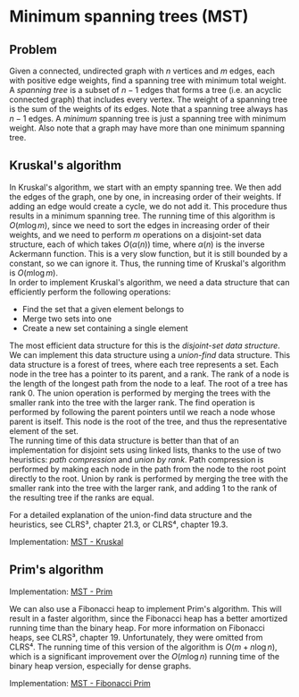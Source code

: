 # Minimum spanning trees (MST)

## Problem

Given a connected, undirected graph with $n$ vertices and $m$ edges, each with positive edge weights, find a spanning tree with minimum total weight. A *spanning tree* is a subset of $n - 1$ edges that forms a tree (i.e. an acyclic connected graph) that includes every vertex. The weight of a spanning tree is the sum of the weights of its edges. Note that a spanning tree always has $n - 1$ edges. A *minimum* spanning tree is just a spanning tree with minimum weight. Also note that a graph may have more than one minimum spanning tree.

## Kruskal's algorithm

In Kruskal's algorithm, we start with an empty spanning tree. We then add the edges of the graph, one by one, in increasing order of their weights. If adding an edge would create a cycle, we do not add it. This procedure thus results in a minimum spanning tree. The running time of this algorithm is $O(m \log m)$, since we need to sort the edges in increasing order of their weights, and we need to perform $m$ operations on a disjoint-set data structure, each of which takes $O(\alpha(n))$ time, where $\alpha(n)$ is the inverse Ackermann function. This is a very slow function, but it is still bounded by a constant, so we can ignore it. Thus, the running time of Kruskal's algorithm is $O(m \log m)$.  
In order to implement Kruskal's algorithm, we need a data structure that can efficiently perform the following operations:

* Find the set that a given element belongs to
* Merge two sets into one
* Create a new set containing a single element

The most efficient data structure for this is the *disjoint-set data structure*. We can implement this data structure using a *union-find* data structure. This data structure is a forest of trees, where each tree represents a set. Each node in the tree has a pointer to its parent, and a rank. The rank of a node is the length of the longest path from the node to a leaf. The root of a tree has rank 0. The union operation is performed by merging the trees with the smaller rank into the tree with the larger rank. The find operation is performed by following the parent pointers until we reach a node whose parent is itself. This node is the root of the tree, and thus the representative element of the set.  
The running time of this data structure is better than that of an implementation for disjoint sets using linked lists, thanks to the use of two heuristics: *path compression* and *union by rank*. Path compression is performed by making each node in the path from the node to the root point directly to the root. Union by rank is performed by merging the tree with the smaller rank into the tree with the larger rank, and adding 1 to the rank of the resulting tree if the ranks are equal.

For a detailed explanation of the union-find data structure and the heuristics, see CLRS³, chapter 21.3, or CLRS⁴, chapter 19.3.

Implementation: [MST - Kruskal](https://github.com/pl3onasm/AADS/blob/main/algorithms/graphs/mst/mst-1.c)

## Prim's algorithm

Implementation: [MST - Prim](https://github.com/pl3onasm/AADS/blob/main/algorithms/graphs/mst/mst-2.c)

We can also use a Fibonacci heap to implement Prim's algorithm. This will result in a faster algorithm, since the Fibonacci heap has a better amortized running time than the binary heap. For more information on Fibonacci heaps, see CLRS³, chapter 19. Unfortunately, they were omitted from CLRS⁴. The running time of this version of the algorithm is $O(m + n \log n)$, which is a significant improvement over the $O(m \log n)$ running time of the binary heap version, especially for dense graphs.

Implementation: [MST - Fibonacci Prim](https://github.com/pl3onasm/AADS/blob/main/algorithms/graphs/mst/mst-3.c)
